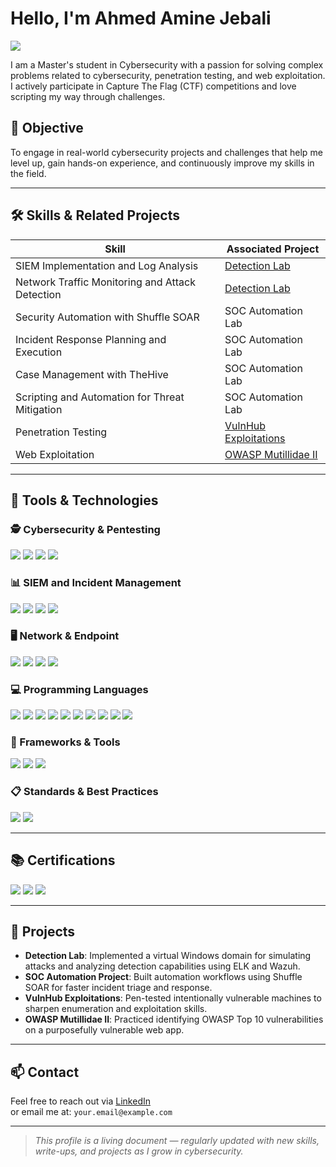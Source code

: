 # Hello, I'm Ahmed Amine Jebali

<a href="https://www.linkedin.com/in/ahmed-amine-jebali-a98987226/">
  <img src="https://img.shields.io/badge/-LinkedIn-0072b1?&style=for-the-badge&logo=linkedin&logoColor=white" />
</a>

I am a Master's student in Cybersecurity with a passion for solving complex problems related to cybersecurity, penetration testing, and web exploitation. I actively participate in Capture The Flag (CTF) competitions and love scripting my way through challenges.

## 🎯 Objective

To engage in real-world cybersecurity projects and challenges that help me level up, gain hands-on experience, and continuously improve my skills in the field.

---

## 🛠️ Skills & Related Projects

| Skill                                          | Associated Project                                           |
|-----------------------------------------------|--------------------------------------------------------------|
| SIEM Implementation and Log Analysis          | [Detection Lab](https://github.com/clong/DetectionLab)       |
| Network Traffic Monitoring and Attack Detection| [Detection Lab](https://github.com/clong/DetectionLab)       |
| Security Automation with Shuffle SOAR         | SOC Automation Lab                                           |
| Incident Response Planning and Execution      | SOC Automation Lab                                           |
| Case Management with TheHive                  | SOC Automation Lab                                           |
| Scripting and Automation for Threat Mitigation| SOC Automation Lab                                           |
| Penetration Testing                           | [VulnHub Exploitations](https://www.vulnhub.com/)            |
| Web Exploitation                              | [OWASP Mutillidae II](https://github.com/webpwnized/mutillidae) |

---

## 🧰 Tools & Technologies

### 🕵️ Cybersecurity & Pentesting
<img src="https://img.shields.io/badge/-Kali_Linux-557C94?style=for-the-badge&logo=kalilinux&logoColor=white" />
<img src="https://img.shields.io/badge/-Wireshark-1679A7?style=for-the-badge&logo=Wireshark&logoColor=white" />
<img src="https://img.shields.io/badge/-Burp_Suite-FF6600?style=for-the-badge&logo=PortSwigger&logoColor=white" />
<img src="https://img.shields.io/badge/-Nmap-00497A?style=for-the-badge&logo=ghostery&logoColor=white" />

### 📊 SIEM and Incident Management
<img src="https://img.shields.io/badge/-Wazuh-000000?style=for-the-badge&logo=wazuh&logoColor=white" />
<img src="https://img.shields.io/badge/-Microsoft_Sentinel-0078D4?style=for-the-badge&logo=Microsoft&logoColor=white" />
<img src="https://img.shields.io/badge/-Elastic-005571?style=for-the-badge&logo=Elastic&logoColor=white" />
<img src="https://img.shields.io/badge/-Splunk-000000?style=for-the-badge&logo=Splunk&logoColor=white" />

### 🖥️ Network & Endpoint
<img src="https://img.shields.io/badge/-Suricata-EF3B2D?style=for-the-badge&logo=Suricata&logoColor=white" />
<img src="https://img.shields.io/badge/-Zeek-777BB4?style=for-the-badge&logo=zeek&logoColor=white" />
<img src="https://img.shields.io/badge/-Microsoft_Defender_for_Endpoint-00A4EF?style=for-the-badge&logo=Microsoft&logoColor=white" />
<img src="https://img.shields.io/badge/-Velociraptor-4B275F?style=for-the-badge&logo=Velociraptor&logoColor=white" />

### 💻 Programming Languages
<img src="https://img.shields.io/badge/-Python-3776AB?style=for-the-badge&logo=Python&logoColor=white" />
<img src="https://img.shields.io/badge/-C-00599C?style=for-the-badge&logo=C&logoColor=white" />
<img src="https://img.shields.io/badge/-Dart-0175C2?style=for-the-badge&logo=Dart&logoColor=white" />
<img src="https://img.shields.io/badge/-SQL-003B57?style=for-the-badge&logo=MySQL&logoColor=white" />
<img src="https://img.shields.io/badge/-PHP-777BB4?style=for-the-badge&logo=PHP&logoColor=white" />
<img src="https://img.shields.io/badge/-Java-007396?style=for-the-badge&logo=Java&logoColor=white" />
<img src="https://img.shields.io/badge/-JavaScript-F7DF1E?style=for-the-badge&logo=JavaScript&logoColor=black" />
<img src="https://img.shields.io/badge/-HTML5-E34F26?style=for-the-badge&logo=HTML5&logoColor=white" />
<img src="https://img.shields.io/badge/-CSS3-1572B6?style=for-the-badge&logo=CSS3&logoColor=white" />
<img src="https://img.shields.io/badge/-Bash-4EAA25?style=for-the-badge&logo=GNU-Bash&logoColor=white" />

### 🧰 Frameworks & Tools
<img src="https://img.shields.io/badge/-Flutter-02569B?style=for-the-badge&logo=Flutter&logoColor=white" />
<img src="https://img.shields.io/badge/-Laravel-FF2D20?style=for-the-badge&logo=Laravel&logoColor=white" />
<img src="https://img.shields.io/badge/-Git-F05032?style=for-the-badge&logo=git&logoColor=white" />

### 📋 Standards & Best Practices
<img src="https://img.shields.io/badge/-ISO_27001-000000?style=for-the-badge&logo=ISO&logoColor=white" />
<img src="https://img.shields.io/badge/-OWASP_Top_10-A41E11?style=for-the-badge&logo=OWASP&logoColor=white" />

---

## 📚 Certifications

<img src="https://img.shields.io/badge/-CompTIA_Security%2B-FF0000?style=for-the-badge&logo=CompTIA&logoColor=white" />
<img src="https://img.shields.io/badge/-CompTIA_Network%2B-007ACC?style=for-the-badge&logo=CompTIA&logoColor=white" />
<img src="https://img.shields.io/badge/-CompTIA_A%2B-4D4D4D?style=for-the-badge&logo=CompTIA&logoColor=white" />

---

## 🧪 Projects

- **Detection Lab**: Implemented a virtual Windows domain for simulating attacks and analyzing detection capabilities using ELK and Wazuh.
- **SOC Automation Project**: Built automation workflows using Shuffle SOAR for faster incident triage and response.
- **VulnHub Exploitations**: Pen-tested intentionally vulnerable machines to sharpen enumeration and exploitation skills.
- **OWASP Mutillidae II**: Practiced identifying OWASP Top 10 vulnerabilities on a purposefully vulnerable web app.

---

## 📫 Contact

Feel free to reach out via [LinkedIn](https://www.linkedin.com/in/ahmed-amine-jebali-a98987226/)  
or email me at: `your.email@example.com`

---

> *This profile is a living document — regularly updated with new skills, write-ups, and projects as I grow in cybersecurity.*

